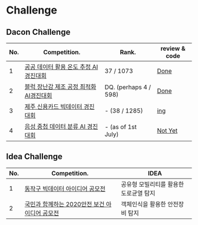 # Challenge

## Dacon Challenge

| No.  | Competition.                                                 | Rank.                    | review & code                                                |
| ---- | ------------------------------------------------------------ | ------------------------ | ------------------------------------------------------------ |
| 1    | [공공 데이터 활용 온도 추정 AI 경진대회](https://dacon.io/competitions/official/235584/overview/) | 37 / 1073                | [Done](https://github.com/roche-MH/Competition/tree/master/Dacon/AI%ED%94%84%EB%A0%8C%EC%A6%88%20%EC%8B%9C%EC%A6%8C1%EC%98%A8%EB%8F%84%20%EC%B6%94%EC%A0%95) |
| 2    | [블럭 장난감 제조 공정 최적화 AI경진대회](https://dacon.io/competitions/official/235612/overview/) | DQ. (perhaps 4 / 598)    | [Done](https://github.com/roche-MH/Competition/tree/master/Dacon/LG%20%EB%B8%94%EB%9F%AD%20%EC%9E%A5%EB%82%9C%EA%B0%90%20%EA%B3%B5%EC%A0%95%EC%98%88%EC%B8%A1) |
| 3    | [제주 신용카드 빅데이터 경진대회](https://dacon.io/competitions/official/235615/overview/) | - (38 / 1285) | [ing](https://github.com/roche-MH/Competition/tree/master/Dacon/jeju_card) |
| 4    | [음성 중첩 데이터 분류 AI 경진대회](https://dacon.io/competitions/official/235615/overview/) | - (as of 1st July)       | [Not Yet]()                                                  |


## Idea Challenge

| No.  | Competition.                                      | IDEA                                   |
| ---- | ------------------------------------------------- | -------------------------------------- |
| 1    | [동작구 빅데이터 아이디어 공모전]()               | 공유형 모빌리티를 활용한 도로균열 탐지 |
| 2    | [국민과 함께하는 2020안전 보건 아이디어 공모전]() | 객체인식을 활용한 안전장비 탐지        |



